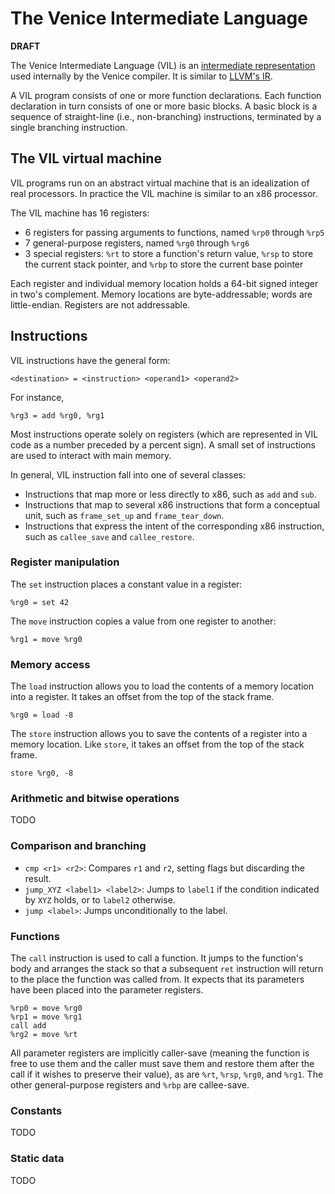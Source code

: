 # The Venice Intermediate Language
**DRAFT**

The Venice Intermediate Language (VIL) is an [intermediate representation](https://en.wikipedia.org/wiki/Intermediate_representation) used internally by the Venice compiler. It is similar to [LLVM's IR](https://llvm.org/docs/LangRef.html).

A VIL program consists of one or more function declarations. Each function declaration in turn consists of one or more basic blocks. A basic block is a sequence of straight-line (i.e., non-branching) instructions, terminated by a single branching instruction.

## The VIL virtual machine
VIL programs run on an abstract virtual machine that is an idealization of real processors. In practice the VIL machine is similar to an x86 processor.

The VIL machine has 16 registers:

- 6 registers for passing arguments to functions, named `%rp0` through `%rp5`
- 7 general-purpose registers, named `%rg0` through `%rg6`
- 3 special registers: `%rt` to store a function's return value, `%rsp` to store the current stack pointer, and `%rbp` to store the current base pointer

Each register and individual memory location holds a 64-bit signed integer in two's complement. Memory locations are byte-addressable; words are little-endian. Registers are not addressable.

## Instructions
VIL instructions have the general form:

```
<destination> = <instruction> <operand1> <operand2>
```

For instance,

```
%rg3 = add %rg0, %rg1
```

Most instructions operate solely on registers (which are represented in VIL code as a number preceded by a percent sign). A small set of instructions are used to interact with main memory.

In general, VIL instruction fall into one of several classes:

- Instructions that map more or less directly to x86, such as `add` and `sub`.
- Instructions that map to several x86 instructions that form a conceptual unit, such as `frame_set_up` and `frame_tear_down`.
- Instructions that express the intent of the corresponding x86 instruction, such as `callee_save` and `callee_restore`.

### Register manipulation
The `set` instruction places a constant value in a register:

```
%rg0 = set 42
```

The `move` instruction copies a value from one register to another:

```
%rg1 = move %rg0
```

### Memory access
The `load` instruction allows you to load the contents of a memory location into a register. It takes an offset from the top of the stack frame.

```
%rg0 = load -8
```

The `store` instruction allows you to save the contents of a register into a memory location. Like `store`, it takes an offset from the top of the stack frame.

```
store %rg0, -8
```

### Arithmetic and bitwise operations
TODO

### Comparison and branching
- `cmp <r1> <r2>`: Compares `r1` and `r2`, setting flags but discarding the result.
- `jump_XYZ <label1> <label2>`: Jumps to `label1` if the condition indicated by `XYZ` holds, or to `label2` otherwise.
- `jump <label>`: Jumps unconditionally to the label.

### Functions
The `call` instruction is used to call a function. It jumps to the function's body and arranges the stack so that a subsequent `ret` instruction will return to the place the function was called from. It expects that its parameters have been placed into the parameter registers.

```
%rp0 = move %rg0
%rp1 = move %rg1
call add
%rg2 = move %rt
```

All parameter registers are implicitly caller-save (meaning the function is free to use them and the caller must save them and restore them after the call if it wishes to preserve their value), as are `%rt`, `%rsp`, `%rg0`, and `%rg1`. The other general-purpose registers and `%rbp` are callee-save.

### Constants
TODO

### Static data
TODO
